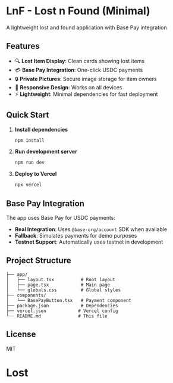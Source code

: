 # LnF - Lost n Found (Minimal)

A lightweight lost and found application with Base Pay integration

## Features

- 🔍 **Lost Item Display**: Clean cards showing lost items
- 💳 **Base Pay Integration**: One-click USDC payments
- 🔒 **Private Pictures**: Secure image storage for item owners
- 📱 **Responsive Design**: Works on all devices
- ⚡ **Lightweight**: Minimal dependencies for fast deployment

## Quick Start

1. **Install dependencies**
   ```bash
   npm install
   ```

2. **Run development server**
   ```bash
   npm run dev
   ```

3. **Deploy to Vercel**
   ```bash
   npx vercel
   ```

## Base Pay Integration

The app uses Base Pay for USDC payments:

- **Real Integration**: Uses `@base-org/account` SDK when available
- **Fallback**: Simulates payments for demo purposes
- **Testnet Support**: Automatically uses testnet in development

## Project Structure

```
├── app/
│   ├── layout.tsx          # Root layout
│   ├── page.tsx            # Main page
│   └── globals.css         # Global styles
├── components/
│   └── BasePayButton.tsx   # Payment component
├── package.json            # Dependencies
├── vercel.json            # Vercel config
└── README.md              # This file
```

## License

MIT
# Lost
